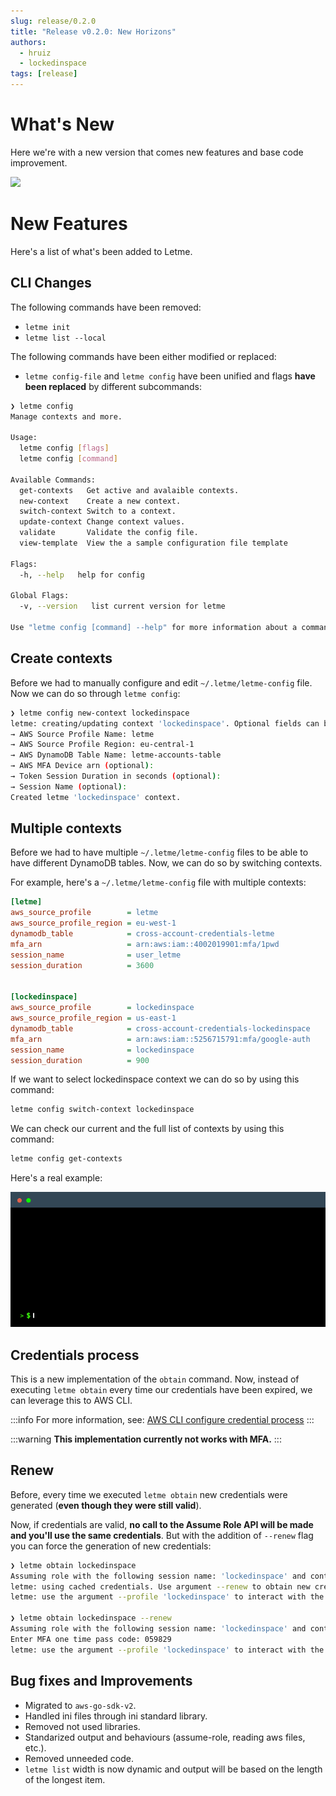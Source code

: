 ```yaml
---
slug: release/0.2.0
title: "Release v0.2.0: New Horizons"
authors: 
  - hruiz 
  - lockedinspace
tags: [release]
---
```


# What's New 

Here we're with a new version that comes new features and base code improvement.

![](/img/letme-banner.webp)

<!--truncate-->

# New Features

Here's a list of what's been added to Letme.

## CLI Changes

The following commands have been removed:

- `letme init`
- `letme list --local`

The following commands have been either modified or replaced:

- `letme config-file` and `letme config` have been unified and flags **have been replaced** by different subcommands:

```bash
❯ letme config
Manage contexts and more.

Usage:
  letme config [flags]
  letme config [command]

Available Commands:
  get-contexts   Get active and avalaible contexts.
  new-context    Create a new context.
  switch-context Switch to a context.
  update-context Change context values.
  validate       Validate the config file.
  view-template  View the a sample configuration file template

Flags:
  -h, --help   help for config

Global Flags:
  -v, --version   list current version for letme

Use "letme config [command] --help" for more information about a command.
```

## Create contexts

Before we had to manually configure and edit `~/.letme/letme-config` file. Now we can do so through  `letme config`:

```bash
❯ letme config new-context lockedinspace
letme: creating/updating context 'lockedinspace'. Optional fields can be left empty.
→ AWS Source Profile Name: letme
→ AWS Source Profile Region: eu-central-1
→ AWS DynamoDB Table Name: letme-accounts-table
→ AWS MFA Device arn (optional): 
→ Token Session Duration in seconds (optional): 
→ Session Name (optional): 
Created letme 'lockedinspace' context.
```

## Multiple contexts

Before we had to have multiple `~/.letme/letme-config` files to be able to have different DynamoDB tables. Now, we can do so by switching contexts. 

For example, here's a `~/.letme/letme-config` file with multiple contexts:

```ini
[letme]
aws_source_profile        = letme
aws_source_profile_region = eu-west-1
dynamodb_table            = cross-account-credentials-letme
mfa_arn                   = arn:aws:iam::4002019901:mfa/1pwd
session_name              = user_letme
session_duration          = 3600


[lockedinspace]
aws_source_profile        = lockedinspace
aws_source_profile_region = us-east-1
dynamodb_table            = cross-account-credentials-lockedinspace
mfa_arn                   = arn:aws:iam::5256715791:mfa/google-auth
session_name              = lockedinspace
session_duration          = 900
```

If we want to select lockedinspace context we can do so by using this command:

```bash
letme config switch-context lockedinspace
```

We can check our current and the full list of contexts by using this command:

```bash
letme config get-contexts
```

Here's a real example:

![](../docs/quickstart-guides/admin-guide/img/letme-config-context.gif)

## Credentials process

This is a new implementation of the `obtain` command. Now, instead of executing `letme obtain` every time our credentials have been expired, we can leverage this to AWS CLI.

:::info
For more information, see: [AWS CLI configure credential process](https://docs.aws.amazon.com/cli/v1/userguide/cli-configure-sourcing-external.html)
:::

:::warning
**This implementation currently not works with MFA.**
:::

## Renew

Before, every time we executed `letme obtain` new credentials were generated (**even though they were still valid**). 

Now, if credentials are valid, **no call to the Assume Role API will be made and you'll use the same credentials**. But with the addition of `--renew` flag you can force the generation of new credentials:

```bash
❯ letme obtain lockedinspace        
Assuming role with the following session name: 'lockedinspace' and context: 'lockedinspace'
letme: using cached credentials. Use argument --renew to obtain new credentials.
letme: use the argument --profile 'lockedinspace' to interact with the account.

❯ letme obtain lockedinspace --renew
Assuming role with the following session name: 'lockedinspace' and context: 'lockedinspace'
Enter MFA one time pass code: 059829
letme: use the argument --profile 'lockedinspace' to interact with the account.
```

## Bug fixes and Improvements

- Migrated to `aws-go-sdk-v2`.
- Handled ini files through ini standard library.
- Removed not used libraries.
- Standarized output and behaviours (assume-role, reading aws files, etc.).
- Removed unneeded code.
- `letme list` width is now dynamic and output will be based on the length of the longest item.
